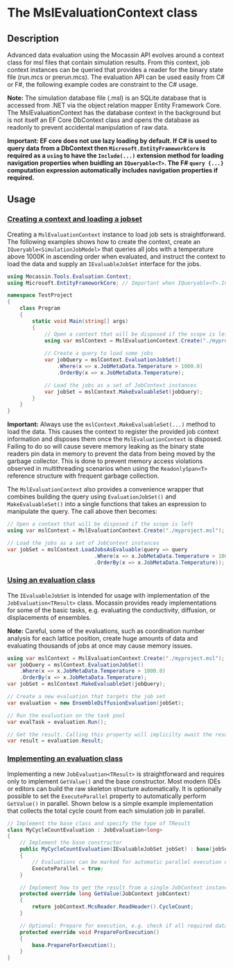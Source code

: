 # The MslEvaluationContext class

## Description

Advanced data evaluation using the Mocassin API evolves around a context class for msl files that contain simulation results. From this context, job context instances can be queried that provides a reader for the binary state file (run.mcs or prerun.mcs). The evaluation API can be used easily from C# or F#, the following example codes are constraint to the C# usage.

**Note:** The simulation database file (.msl) is an SQLite database that is accessed from .NET via the object relation mapper Entity Framework Core. The MslEvaluationContext has the database context in the background but is not itself an EF Core DbContext class and opens the database as readonly to prevent accidental manipulation of raw data.

**Important: EF core does not use lazy loading by default. If C# is used to query data from a DbContext then `Microsoft.EntityFrameworkCore` is required as a `using` to have the `Include(...)` extension method for loading navigation properties when buidling an `IQueryable<T>`. The F# `query {...}` computation expression automatically includes navigation properties if required.**

## Usage

### [Creating a context and loading a jobset](#creating-a-context-and-loading-a-jobset)

Creating a `MslEvaluationContext` instance to load job sets is straightforward. The following examples shows how to create the context, create an `IQueryable<SimulationJobModel>` that queries all jobs with a temperature above 1000K in ascending order when evaluated, and instruct the context to load the data and supply an `IEvaluableJobSet` interface for the jobs.

```csharp
using Mocassin.Tools.Evaluation.Context;
using Microsoft.EntityFrameworkCore; // Important when IQueryable<T>.Include(...) is required

namespace TestProject
{
    class Program
    {
        static void Main(string[] args)
        {
            // Open a context that will be disposed if the scope is left
            using var mslContext = MslEvaluationContext.Create("./myproject.msl");
            
            // Create a query to load some jobs
            var jobQuery = mslContext.EvaluationJobSet()
                .Where(x => x.JobMetaData.Temperature > 1000.0)
                .OrderBy(x => x.JobMetaData.Temperature);

            // Load the jobs as a set of JobContext instances
            var jobSet = mslContext.MakeEvaluableSet(jobQuery);
        }
    }
}
```

**Important:** Always use the `mslContext.MakeEvaluableSet(...)` method to load the data. This causes the context to register the provided job context information and disposes them once the `MslEvaluationContext` is disposed. Failing to do so will cause severe memory leaking as the binary state readers pin data in memory to prevent the data from being moved by the garbage collector. This is done to prevent memory access violations observed in multithreading scenarios when using the `ReadonlySpan<T>` reference structure with frequent garbage collection.

The `MslEvaluationContext` also provides a convenience wrapper that combines building the query using `EvaluationJobSet()` and `MakeEvaluableSet()` into a single functions that takes an expression to manipulate the query. The call above then becomes:

```csharp
// Open a context that will be disposed if the scope is left
using var mslContext = MslEvaluationContext.Create("./myproject.msl");

// Load the jobs as a set of JobContext instances
var jobSet = mslContext.LoadJobsAsEvaluable(query => query
                            .Where(x => x.JobMetaData.Temperature > 1000.0)
                            .OrderBy(x => x.JobMetaData.Temperature));
```

### [Using an evaluation class](#using-an-evaluation)

The `IEvaluableJobSet` is intended for usage with implementation of the `JobEvaluation<TResult>` class. Mocassin provides ready implementations for some of the basic tasks, e.g. evaluating the conductivity, diffusion, or displacements of ensembles.

**Note:** Careful, some of the evaluations, such as coordination number analysis for each lattice position, create huge amounts of data and evaluating thousands of jobs at once may cause memory issues.

```csharp
using var mslContext = MslEvaluationContext.Create("./myproject.msl");
var jobQuery = mslContext.EvaluationJobSet()
    .Where(x => x.JobMetaData.Temperature > 1000.0)
    .OrderBy(x => x.JobMetaData.Temperature);
var jobSet = mslContext.MakeEvaluableSet(jobQuery);

// Create a new evaluation that targets the job set
var evaluation = new EnsembleDiffusionEvaluation(jobSet);

// Run the evaluation on the task pool
var evalTask = evaluation.Run();

// Get the result. Calling this property will implicilty await the result or call the Run() method
var result = evaluation.Result;
```

### [Implementing an evaluation class](#using-an-evaluation)

Implementing a new `JobEvaluation<TResult>` is straightforward and requires only to implement `GetValue()` and the base constructor. Most modern IDEs or editors can build the raw skeleton structure automatically. It is optionally possible to set the `ExecuteParallel` property to automatically perform `GetValue()` in parallel. Shown below is a simple example implementation that collects the total cycle count from each simulation job in parallel.

```csharp
// Implement the base class and specify the type of TResult
class MyCycleCountEvaluation : JobEvaluation<long>
{
    // Implement the base constructor
    public MyCycleCountEvaluation(IEvaluableJobSet jobSet) : base(jobSet)
    {
        // Evaluations can be marked for automatic parallel execution on the task pool
        ExecuteParallel = true;
    }

    // Implement how to get the result from a single JobContext instance, here the cycle count
    protected override long GetValue(JobContext jobContext)
    {
        return jobContext.McsReader.ReadHeader().CycleCount;
    }

    // Optional: Prepare for execution, e.g. check if all required data is loaded
    protected override void PrepareForExecution()
    {
        base.PrepareForExecution();
    }
}
```